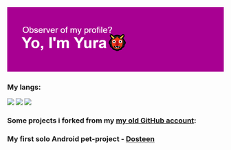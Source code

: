 <img src = "https://github.com/TheCryptoRomantic/TheCryptoRomantic/blob/main/header.png?raw=true"/>


<div>
  <h3>My langs:</h3>
  <img src="https://img.shields.io/badge/java-%23ED8B00.svg?style=for-the-badge&logo=java&logoColor=white" height="50"/>
  <img src="https://img.shields.io/badge/kotlin-%230095D5.svg?style=for-the-badge&logo=kotlin&logoColor=white"  height="50"/>
  <img src="https://img.shields.io/badge/Solidity-%23363636.svg?style=for-the-badge&logo=solidity&logoColor=white"  height="50" />
</div>

<h3>Some projects i forked from my <a href="https://github.com/AHXPLAY">my old GitHub account</a>:</h3>
<h3>My first solo Android pet-project - <a href="https://github.com/AHXPLAY" >Dosteen</a></h3>
